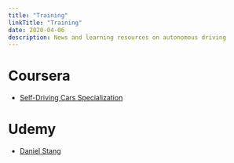 ```yaml
---
title: "Training"
linkTitle: "Training"
date: 2020-04-06
description: News and learning resources on autonomous driving
---
```


# Coursera

* [Self-Driving Cars Specialization](https://www.coursera.org/specializations/self-driving-cars)

# Udemy

* [Daniel Stang](https://www.udemy.com/course/autonomous-robots-path-planning/#instructor-1)
